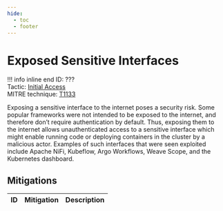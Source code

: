 ```yaml
---
hide:
  - toc
  - footer
---
```


# Exposed Sensitive Interfaces

!!! info inline end
    ID: ???<br>
    Tactic: [Initial Access](../tactics/InitialAccess/index.md) <br>
    MITRE technique: [T1133](https://attack.mitre.org/techniques/T1133/)

Exposing a sensitive interface to the internet poses a security risk. Some popular frameworks were not intended to be exposed to the internet, and therefore don’t require authentication by default. Thus, exposing them to the internet allows unauthenticated access to a sensitive interface which might enable running code or deploying containers in the cluster by a malicious actor. Examples of such interfaces that were seen exploited include Apache NiFi, Kubeflow, Argo Workflows, Weave Scope, and the Kubernetes dashboard.

## Mitigations

|ID|Mitigation|Description|
|--|----------|-----------|
